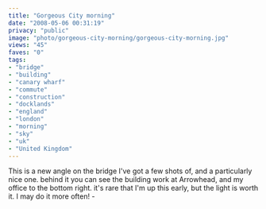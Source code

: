 ```yaml
---
title: "Gorgeous City morning"
date: "2008-05-06 00:31:19"
privacy: "public"
image: "photo/gorgeous-city-morning/gorgeous-city-morning.jpg"
views: "45"
faves: "0"
tags:
- "bridge"
- "building"
- "canary wharf"
- "commute"
- "construction"
- "docklands"
- "england"
- "london"
- "morning"
- "sky"
- "uk"
- "United Kingdom"
---
```

This is a new angle on the bridge I've got a few shots of, and a particularly nice one. behind it you can see the building work at Arrowhead, and my office to the bottom right. it's rare that I'm up this early, but the light is worth it. I may do it more often! - <a href="/photos/2008/05/06/gorgeous-city-morning"></a>
